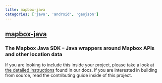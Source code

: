 ```yaml
---
title: mapbox-java
categories: ['java', 'android', 'geojson']
---
```

## [mapbox-java](https://github.com/mapbox/mapbox-java)

### The Mapbox Java SDK – Java wrappers around Mapbox APIs and other location data 


If you are looking to include this inside your project, please take a look at [the detailed instructions](https://www.mapbox.com/android-docs/java-sdk/overview/#installation) found in our docs. If you are interested in building from source, read the contributing guide inside of this project.
